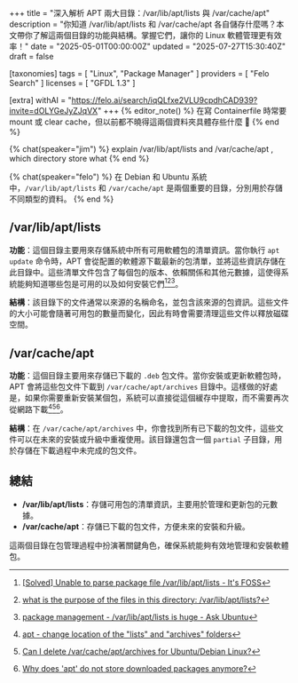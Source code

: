 +++
title = "深入解析 APT 兩大目錄：/var/lib/apt/lists 與 /var/cache/apt"
description = "你知道 /var/lib/apt/lists 和 /var/cache/apt 各自儲存什麼嗎？本文帶你了解這兩個目錄的功能與結構。掌握它們，讓你的 Linux 軟體管理更有效率！"
date = "2025-05-01T00:00:00Z"
updated = "2025-07-27T15:30:40Z"
draft = false

[taxonomies]
tags = [ "Linux", "Package Manager" ]
providers = [ "Felo Search" ]
licenses = [ "GFDL 1.3" ]

[extra]
withAI = "<https://felo.ai/search/iqQLfxe2VLU9cpdhCAD939?invite=dOLYGeJyZJqVX>"
+++
{% editor_note() %}
在寫 Containerfile 時常要 mount 或 clear cache，但以前都不曉得這兩個資料夾具體存些什麼 🫠
{% end %}

{% chat(speaker="jim") %}
explain /var/lib/apt/lists and /var/cache/apt , which directory store what
{% end %}

{% chat(speaker="felo") %}
在 Debian 和 Ubuntu 系統中，`/var/lib/apt/lists` 和 `/var/cache/apt` 是兩個重要的目錄，分別用於存儲不同類型的資料。
{% end %}

## **/var/lib/apt/lists**

**功能**：這個目錄主要用來存儲系統中所有可用軟體包的清單資訊。當你執行 `apt update` 命令時，APT 會從配置的軟體源下載最新的包清單，並將這些資訊存儲在此目錄中。這些清單文件包含了每個包的版本、依賴關係和其他元數據，這使得系統能夠知道哪些包是可用的以及如何安裝它們[^1][^5][^8]。

**結構**：該目錄下的文件通常以來源的名稱命名，並包含該來源的包資訊。這些文件的大小可能會隨著可用包的數量而變化，因此有時會需要清理這些文件以釋放磁碟空間。

## **/var/cache/apt**

**功能**：這個目錄主要用來存儲已下載的 `.deb` 包文件。當你安裝或更新軟體包時，APT 會將這些包文件下載到 `/var/cache/apt/archives` 目錄中。這樣做的好處是，如果你需要重新安裝某個包，系統可以直接從這個緩存中提取，而不需要再次從網路下載[^2][^3][^11]。

**結構**：在 `/var/cache/apt/archives` 中，你會找到所有已下載的包文件，這些文件可以在未來的安裝或升級中重複使用。該目錄還包含一個 `partial` 子目錄，用於存儲在下載過程中未完成的包文件。

## **總結**

- **/var/lib/apt/lists**：存儲可用包的清單資訊，主要用於管理和更新包的元數據。
- **/var/cache/apt**：存儲已下載的包文件，方便未來的安裝和升級。

這兩個目錄在包管理過程中扮演著關鍵角色，確保系統能夠有效地管理和安裝軟體包。

[^1]: [[Solved] Unable to parse package file /var/lib/apt/lists - It's FOSS](https://itsfoss.com/unable-to-parse-package-file/)
[^2]: [apt - change location of the "lists" and "archives" folders](https://unix.stackexchange.com/questions/160196/change-location-of-the-lists-and-archives-folders)
[^3]: [Can I delete /var/cache/apt/archives for Ubuntu/Debian Linux?](https://www.cyberciti.biz/faq/can-i-delete-var-cache-apt-archives-for-ubuntu-debian-linux/)
[^5]: [what is the purpose of the files in this directory: /var/lib/apt/lists?](https://serverfault.com/questions/449726/what-is-the-purpose-of-the-files-in-this-directory-var-lib-apt-lists)
[^8]: [package management - /var/lib/apt/lists is huge - Ask Ubuntu](https://askubuntu.com/questions/179955/var-lib-apt-lists-is-huge)
[^11]: [Why does 'apt' do not store downloaded packages anymore?](https://superuser.com/questions/1405001/why-does-apt-do-not-store-downloaded-packages-anymore)
